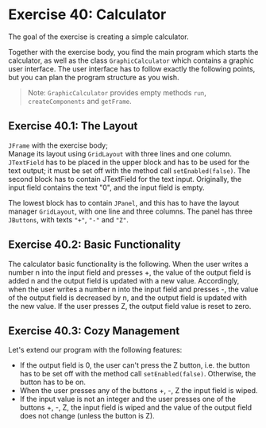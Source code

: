 # Exercise 40: Calculator
The goal of the exercise is creating a simple calculator.

Together with the exercise body, you find the main program which starts the calculator, as well as the class `GraphicCalculator` which contains a graphic user interface. The user interface has to follow exactly the following points, but you can plan the program structure as you wish. 
> Note: `GraphicCalculator` provides empty methods `run`, `createComponents` and `getFrame`.

## Exercise 40.1: The Layout
`JFrame` with the exercise body;    
Manage its layout using `GridLayout` with three lines and one column. `JTextField` has to be placed in the upper block and has to be used for the text output; it must be set off with the method call `setEnabled(false)`. The second block has to contain JTextField for the text input. Originally, the input field contains the text "0", and the input field is empty.

The lowest block has to contain `JPanel`, and this has to have the layout manager `GridLayout`, with one line and three columns. The panel has three `JButtons`, with texts `"+"`, `"-"` and `"Z"`.

## Exercise 40.2: Basic Functionality
The calculator basic functionality is the following. When the user writes a number n into the input field and presses +, the value of the output field is added n and the output field is updated with a new value. Accordingly, when the user writes a number n into the input field and presses -, the value of the output field is decreased by n, and the output field is updated with the new value. If the user presses Z, the output field value is reset to zero.

## Exercise 40.3: Cozy Management
Let's extend our program with the following features:

- If the output field is 0, the user can't press the Z button, i.e. the button has to be set off with the method call `setEnabled(false)`. Otherwise, the button has to be on.
- When the user presses any of the buttons +, -, Z the input field is wiped.
- If the input value is not an integer and the user presses one of the buttons +, -, Z, the input field is wiped and the value of the output field does not change (unless the button is Z).
